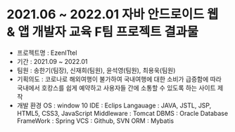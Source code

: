 # 2021.06 ~ 2022.01 자바 안드로이드 웹 & 앱 개발자 교육 F팀 프로젝트 결과물
* 프로젝트명 : EzenITtel
* 기간 : 2021.09 ~ 2022.01 
* 팀원 : 송한기(팀장), 신재희(팀원), 윤석영(팀원), 최용욱(팀원)
* 기획의도 : 코로나로 해외여행이 불가하여 국내여행에 대한 소비가 급증함에 따라 국내에서 호캉스를 쉽게 예약하고 사용자들 간에 소통할 수 있도록 하는 사이트 제작
* 개발 환경
OS : window 10
IDE : Eclips
Langauage : JAVA, JSTL, JSP, HTML5, CSS3, JavaScript
Middleware : Tomcat
DBMS : Oracle Database
FrameWork : Spring
VCS : Github, SVN
ORM : Mybatis
